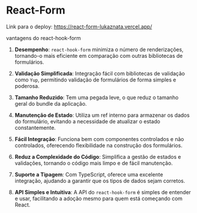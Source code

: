 # React-Form
Link para o deploy: https://react-form-lukaznata.vercel.app/

vantagens do react-hook-form

1. **Desempenho**: `react-hook-form` minimiza o número de renderizações, tornando-o mais eficiente em comparação com outras bibliotecas de formulários.
   
2. **Validação Simplificada**: Integração fácil com bibliotecas de validação como `Yup`, permitindo validação de formulários de forma simples e poderosa.
   
3. **Tamanho Reduzido**: Tem uma pegada leve, o que reduz o tamanho geral do bundle da aplicação.

4. **Manutenção de Estado**: Utiliza um ref interno para armazenar os dados do formulário, evitando a necessidade de atualizar o estado constantemente.

5. **Fácil Integração**: Funciona bem com componentes controlados e não controlados, oferecendo flexibilidade na construção dos formulários.

6. **Reduz a Complexidade do Código**: Simplifica a gestão de estados e validações, tornando o código mais limpo e de fácil manutenção.

7. **Suporte a Tipagem**: Com TypeScript, oferece uma excelente integração, ajudando a garantir que os tipos de dados sejam corretos.

8. **API Simples e Intuitiva**: A API do `react-hook-form` é simples de entender e usar, facilitando a adoção mesmo para quem está começando com React.
